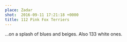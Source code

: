 ```yaml
---
place: Zadar
shot:  2016-09-11 17:21:18 +0000
title: 112 Pink Fox Terriers
---
```


…on a splash of blues and beiges. Also 133 white ones.
